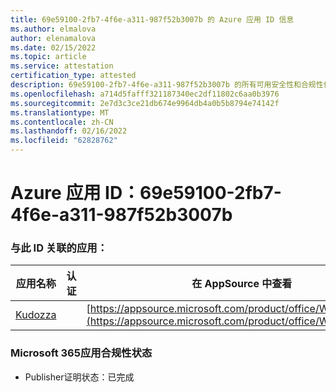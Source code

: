 ```yaml
---
title: 69e59100-2fb7-4f6e-a311-987f52b3007b 的 Azure 应用 ID 信息
ms.author: elmalova
author: elenamalova
ms.date: 02/15/2022
ms.topic: article
ms.service: attestation
certification_type: attested
description: 69e59100-2fb7-4f6e-a311-987f52b3007b 的所有可用安全性和合规性信息。
ms.openlocfilehash: a714d5fafff321187340ec2df11802c6aa0b3976
ms.sourcegitcommit: 2e7d3c3ce21db674e9964db4a0b5b8794e74142f
ms.translationtype: MT
ms.contentlocale: zh-CN
ms.lasthandoff: 02/16/2022
ms.locfileid: "62828762"
---
```

# <a name="azure-app-id-69e59100-2fb7-4f6e-a311-987f52b3007b"></a>Azure 应用 ID：69e59100-2fb7-4f6e-a311-987f52b3007b


### <a name="apps-associated-with-this-id"></a>与此 ID 关联的应用：
| **应用名称** | **认证** | **在 AppSource 中查看** |
|--------------|---------------|-----------------------|
| [Kudozza](https://docs.microsoft.com/microsoft-365-app-certification/forward/WA200002599) |  | [https://appsource.microsoft.com/product/office/WA200002599](https://appsource.microsoft.com/product/office/WA200002599) |

### <a name="microsoft-365-app-compliance-status"></a>Microsoft 365应用合规性状态
- Publisher证明状态：已完成
